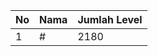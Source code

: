 | No | Nama            | Jumlah Level |
|----|-----------------|--------------|
| 1  | #    |    2180        |
